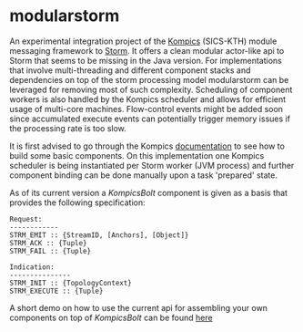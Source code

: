 modularstorm
============

An experimental integration project of the [Kompics](http://kompics.sics.se/) (SICS-KTH) module messaging framework to [Storm](https://github.com/nathanmarz/storm).
It offers a clean modular actor-like api to Storm that seems to be missing in the Java version.
For implementations that involve multi-threading and different component stacks and dependencies on top of the 
storm processing model modularstorm can be leveraged for removing most of such complexity.
Scheduling of component workers is also handled by the Kompics scheduler and allows for efficient usage of multi-core machines.
Flow-control events might be added soon since accumulated execute events can potentially trigger memory issues if the processing rate is too slow.

It is first advised to go through the Kompics [documentation](http://kompics.sics.se/trac/attachment/wiki/WikiStart/kompics-tutorial.pdf) to see how to build some basic components.
On this implementation one Kompics scheduler is being instantiated per Storm worker (JVM process) and further component binding can be done manually 
upon a task 'prepared' state.

As of its current version a *KompicsBolt* component is given as a basis that provides the following specification:

```
Request:
------------
STRM_EMIT :: {StreamID, [Anchors], [Object]}
STRM_ACK :: {Tuple} 
STRM_FAIL :: {Tuple}

Indication:
---------------
STRM_INIT :: {TopologyContext} 
STRM_EXECUTE :: {Tuple}
```

A short demo on how to use the current api for assembling your own components on top of *KompicsBolt* can be found [here](https://github.com/senorcarbone/modularstorm/blob/master/src/test/java/se/sics/kompics/storm/topologies/TestTopology.java)
